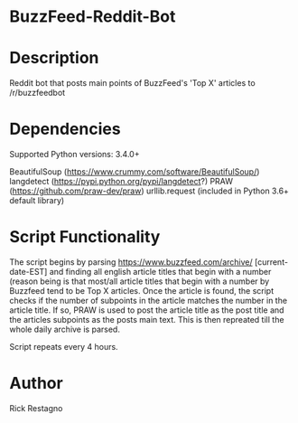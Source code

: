 # BuzzFeed-Reddit-Bot

Description
===========

Reddit bot that posts main points of BuzzFeed's 'Top X' articles to /r/buzzfeedbot


Dependencies
=================
Supported Python versions: 3.4.0+ 

BeautifulSoup (https://www.crummy.com/software/BeautifulSoup/)
langdetect (https://pypi.python.org/pypi/langdetect?)
PRAW (https://github.com/praw-dev/praw)
urllib.request (included in Python 3.6+ default library)


Script Functionality
=====================

The script begins by parsing https://www.buzzfeed.com/archive/ [current-date-EST] and finding all english article titles that begin with a number (reason being is that most/all article titles that begin with a number by Buzzfeed tend to be Top X articles. Once the article is found, the script checks if the number of subpoints in the article matches the number in the article title. If so, PRAW is used to post the article title as the post title and the articles subpoints as the posts main text. This is then repreated till the whole daily archive is parsed.

Script repeats every 4 hours.

  
Author
==============
Rick Restagno
